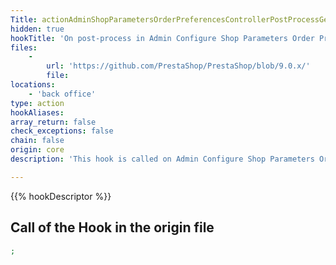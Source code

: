 ```yaml
---
Title: actionAdminShopParametersOrderPreferencesControllerPostProcessGeneralBefore
hidden: true
hookTitle: 'On post-process in Admin Configure Shop Parameters Order Preferences Controller'
files:
    -
        url: 'https://github.com/PrestaShop/PrestaShop/blob/9.0.x/'
        file: 
locations:
    - 'back office'
type: action
hookAliases: 
array_return: false
check_exceptions: false
chain: false
origin: core
description: 'This hook is called on Admin Configure Shop Parameters Order Preferences post-process before processing the General form'

---
```


{{% hookDescriptor %}}

## Call of the Hook in the origin file

```php
;
```
